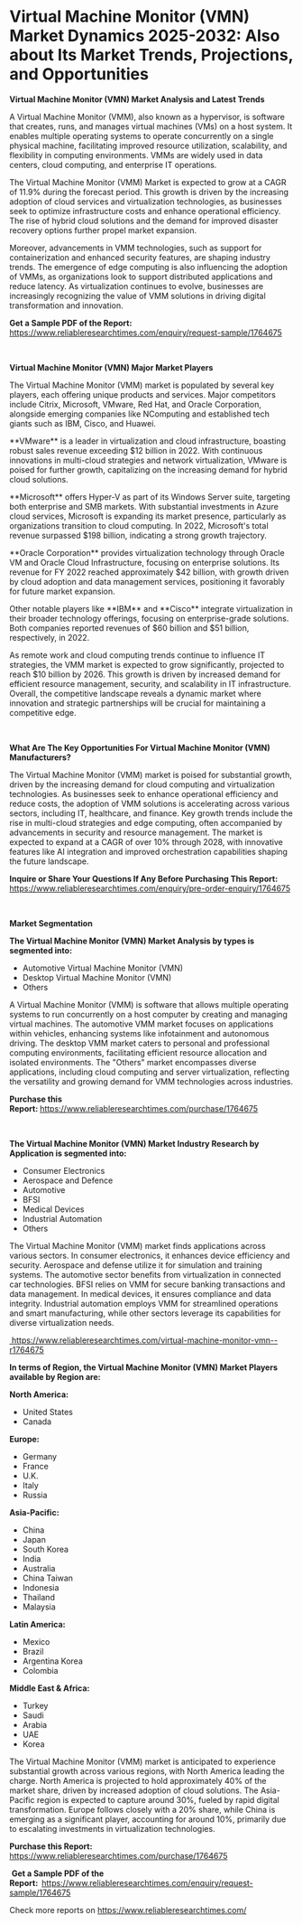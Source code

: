<p><h1>Virtual Machine Monitor (VMN) Market Dynamics 2025-2032: Also about Its Market Trends, Projections, and Opportunities</h1></p><p><strong>Virtual Machine Monitor (VMN) Market Analysis and Latest Trends</strong></p>
<p><p>A Virtual Machine Monitor (VMM), also known as a hypervisor, is software that creates, runs, and manages virtual machines (VMs) on a host system. It enables multiple operating systems to operate concurrently on a single physical machine, facilitating improved resource utilization, scalability, and flexibility in computing environments. VMMs are widely used in data centers, cloud computing, and enterprise IT operations.</p><p>The Virtual Machine Monitor (VMM) Market is expected to grow at a CAGR of 11.9% during the forecast period. This growth is driven by the increasing adoption of cloud services and virtualization technologies, as businesses seek to optimize infrastructure costs and enhance operational efficiency. The rise of hybrid cloud solutions and the demand for improved disaster recovery options further propel market expansion. </p><p>Moreover, advancements in VMM technologies, such as support for containerization and enhanced security features, are shaping industry trends. The emergence of edge computing is also influencing the adoption of VMMs, as organizations look to support distributed applications and reduce latency. As virtualization continues to evolve, businesses are increasingly recognizing the value of VMM solutions in driving digital transformation and innovation.</p></p>
<p><strong>Get a Sample PDF of the Report:&nbsp;</strong> <a href="https://www.reliableresearchtimes.com/enquiry/request-sample/1764675?utm_campaign=3363&utm_medium=2&utm_source=Github&utm_content=ia&utm_term=11032025&utm_id=virtual-machine-monitor-vmn">https://www.reliableresearchtimes.com/enquiry/request-sample/1764675</a></p>
<p>&nbsp;</p>
<p><strong>Virtual Machine Monitor (VMN) Major Market Players</strong></p>
<p><p>The Virtual Machine Monitor (VMM) market is populated by several key players, each offering unique products and services. Major competitors include Citrix, Microsoft, VMware, Red Hat, and Oracle Corporation, alongside emerging companies like NComputing and established tech giants such as IBM, Cisco, and Huawei.</p><p>**VMware** is a leader in virtualization and cloud infrastructure, boasting robust sales revenue exceeding $12 billion in 2022. With continuous innovations in multi-cloud strategies and network virtualization, VMware is poised for further growth, capitalizing on the increasing demand for hybrid cloud solutions.</p><p>**Microsoft** offers Hyper-V as part of its Windows Server suite, targeting both enterprise and SMB markets. With substantial investments in Azure cloud services, Microsoft is expanding its market presence, particularly as organizations transition to cloud computing. In 2022, Microsoft's total revenue surpassed $198 billion, indicating a strong growth trajectory.</p><p>**Oracle Corporation** provides virtualization technology through Oracle VM and Oracle Cloud Infrastructure, focusing on enterprise solutions. Its revenue for FY 2022 reached approximately $42 billion, with growth driven by cloud adoption and data management services, positioning it favorably for future market expansion.</p><p>Other notable players like **IBM** and **Cisco** integrate virtualization in their broader technology offerings, focusing on enterprise-grade solutions. Both companies reported revenues of $60 billion and $51 billion, respectively, in 2022. </p><p>As remote work and cloud computing trends continue to influence IT strategies, the VMM market is expected to grow significantly, projected to reach $10 billion by 2026. This growth is driven by increased demand for efficient resource management, security, and scalability in IT infrastructure. Overall, the competitive landscape reveals a dynamic market where innovation and strategic partnerships will be crucial for maintaining a competitive edge.</p></p>
<p>&nbsp;</p>
<p><strong>What Are The Key Opportunities For Virtual Machine Monitor (VMN) Manufacturers?</strong></p>
<p><p>The Virtual Machine Monitor (VMM) market is poised for substantial growth, driven by the increasing demand for cloud computing and virtualization technologies. As businesses seek to enhance operational efficiency and reduce costs, the adoption of VMM solutions is accelerating across various sectors, including IT, healthcare, and finance. Key growth trends include the rise in multi-cloud strategies and edge computing, often accompanied by advancements in security and resource management. The market is expected to expand at a CAGR of over 10% through 2028, with innovative features like AI integration and improved orchestration capabilities shaping the future landscape.</p></p>
<p><strong>Inquire or Share Your Questions If Any Before Purchasing This Report:</strong> <a href="https://www.reliableresearchtimes.com/enquiry/pre-order-enquiry/1764675?utm_campaign=3363&utm_medium=2&utm_source=Github&utm_content=ia&utm_term=11032025&utm_id=virtual-machine-monitor-vmn">https://www.reliableresearchtimes.com/enquiry/pre-order-enquiry/1764675</a></p>
<p>&nbsp;</p>
<p><strong>Market Segmentation</strong></p>
<p><strong>The Virtual Machine Monitor (VMN) Market Analysis by types is segmented into:</strong></p>
<p><ul><li>Automotive Virtual Machine Monitor (VMN)</li><li>Desktop Virtual Machine Monitor (VMN)</li><li>Others</li></ul></p>
<p><p>A Virtual Machine Monitor (VMM) is software that allows multiple operating systems to run concurrently on a host computer by creating and managing virtual machines. The automotive VMM market focuses on applications within vehicles, enhancing systems like infotainment and autonomous driving. The desktop VMM market caters to personal and professional computing environments, facilitating efficient resource allocation and isolated environments. The "Others" market encompasses diverse applications, including cloud computing and server virtualization, reflecting the versatility and growing demand for VMM technologies across industries.</p></p>
<p><strong>Purchase this Report:&nbsp;</strong><a href="https://www.reliableresearchtimes.com/purchase/1764675?utm_campaign=3363&utm_medium=2&utm_source=Github&utm_content=ia&utm_term=11032025&utm_id=virtual-machine-monitor-vmn">https://www.reliableresearchtimes.com/purchase/1764675</a></p>
<p>&nbsp;</p>
<p><strong>The Virtual Machine Monitor (VMN) Market Industry Research by Application is segmented into:</strong></p>
<p><ul><li>Consumer Electronics</li><li>Aerospace and Defence</li><li>Automotive</li><li>BFSI</li><li>Medical Devices</li><li>Industrial Automation</li><li>Others</li></ul></p>
<p><p>The Virtual Machine Monitor (VMM) market finds applications across various sectors. In consumer electronics, it enhances device efficiency and security. Aerospace and defense utilize it for simulation and training systems. The automotive sector benefits from virtualization in connected car technologies. BFSI relies on VMM for secure banking transactions and data management. In medical devices, it ensures compliance and data integrity. Industrial automation employs VMM for streamlined operations and smart manufacturing, while other sectors leverage its capabilities for diverse virtualization needs.</p></p>
<p><a href="https://www.reliableresearchtimes.com/virtual-machine-monitor-vmn--r1764675?utm_campaign=3363&utm_medium=2&utm_source=Github&utm_content=ia&utm_term=11032025&utm_id=virtual-machine-monitor-vmn">&nbsp;https://www.reliableresearchtimes.com/virtual-machine-monitor-vmn--r1764675</a></p>
<p><strong>In terms of Region, the Virtual Machine Monitor (VMN) Market Players available by Region are:</strong></p>
<p>
    <p> <strong> North America: </strong>
        <ul>
            <li>United States</li>
            <li>Canada</li>
        </ul>
        </p> 
    <p> <strong> Europe: </strong>
        <ul>
            <li>Germany</li>
            <li>France</li>
            <li>U.K.</li>
            <li>Italy</li>
            <li>Russia</li>
        </ul>
        </p> 
    <p> <strong> Asia-Pacific: </strong>
        <ul>
            <li>China</li>
            <li>Japan</li>
            <li>South Korea</li>
            <li>India</li>
            <li>Australia</li>
            <li>China Taiwan</li>
            <li>Indonesia</li>
            <li>Thailand</li>
            <li>Malaysia</li>
        </ul>
        </p> 
    <p> <strong> Latin America: </strong>
        <ul>
            <li>Mexico</li>
            <li>Brazil</li>
            <li>Argentina Korea</li>
            <li>Colombia</li>
        </ul>
        </p> 
    <p> <strong> Middle East & Africa: </strong>
        <ul>
            <li>Turkey</li>
            <li>Saudi</li>
            <li>Arabia</li>
            <li>UAE</li>
            <li>Korea</li>
        </ul>
    </p>
    </p>
<p><p>The Virtual Machine Monitor (VMM) market is anticipated to experience substantial growth across various regions, with North America leading the charge. North America is projected to hold approximately 40% of the market share, driven by increased adoption of cloud solutions. The Asia-Pacific region is expected to capture around 30%, fueled by rapid digital transformation. Europe follows closely with a 20% share, while China is emerging as a significant player, accounting for around 10%, primarily due to escalating investments in virtualization technologies.</p></p>
<p><strong>Purchase this Report: </strong><a href="https://www.reliableresearchtimes.com/purchase/1764675?utm_campaign=3363&utm_medium=2&utm_source=Github&utm_content=ia&utm_term=11032025&utm_id=virtual-machine-monitor-vmn">https://www.reliableresearchtimes.com/purchase/1764675</a></p>
<p>&nbsp;<strong>Get a Sample PDF of the Report:&nbsp;&nbsp;</strong><a href="https://www.reliableresearchtimes.com/enquiry/request-sample/1764675?utm_campaign=3363&utm_medium=2&utm_source=Github&utm_content=ia&utm_term=11032025&utm_id=virtual-machine-monitor-vmn">https://www.reliableresearchtimes.com/enquiry/request-sample/1764675</a></p>
<p><strong></strong></p>
<p>Check more reports on <a href="https://www.reliableresearchtimes.com/?utm_campaign=3363&utm_medium=2&utm_source=Github&utm_content=ia&utm_term=11032025&utm_id=virtual-machine-monitor-vmn">https://www.reliableresearchtimes.com/</a></p>